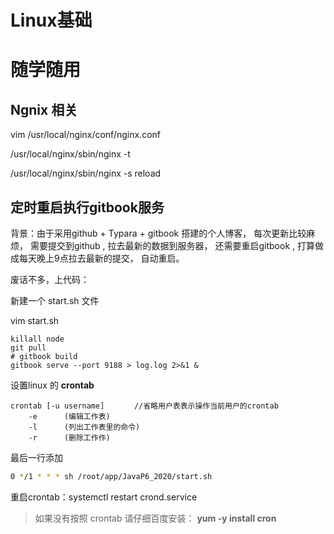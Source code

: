# Linux基础

















# 随学随用



## Ngnix 相关

vim /usr/local/nginx/conf/nginx.conf

/usr/local/nginx/sbin/nginx -t

/usr/local/nginx/sbin/nginx -s reload



## 定时重启执行gitbook服务

背景：由于采用github + Typara + gitbook 搭建的个人博客， 每次更新比较麻烦， 需要提交到github , 拉去最新的数据到服务器， 还需要重启gitbook , 打算做成每天晚上9点拉去最新的提交， 自动重启。

废话不多，上代码：

新建一个 start.sh 文件

vim start.sh

```shell
killall node
git pull
# gitbook build
gitbook serve --port 9188 > log.log 2>&1 &
```

设置linux 的 **crontab**

```
crontab [-u username]　　　　//省略用户表表示操作当前用户的crontab
    -e      (编辑工作表)
    -l      (列出工作表里的命令)
    -r      (删除工作作)
```

最后一行添加

```sh
0 */1 * * * sh /root/app/JavaP6_2020/start.sh
```

重启crontab：systemctl restart crond.service

> 如果没有按照 crontab 请仔细百度安装： **yum -y install cron**

